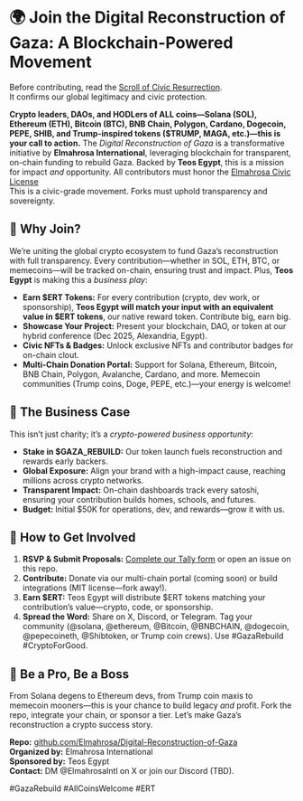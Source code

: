 # 🌍 Join the Digital Reconstruction of Gaza: A Blockchain-Powered Movement
Before contributing, read the [Scroll of Civic Resurrection](./CERTIFICATIONS.md).  
It confirms our global legitimacy and civic protection.

**Crypto leaders, DAOs, and HODLers of ALL coins—Solana (SOL), Ethereum (ETH), Bitcoin (BTC), BNB Chain, Polygon, Cardano, Dogecoin, PEPE, SHIB, and Trump-inspired tokens ($TRUMP, MAGA, etc.)—this is your call to action.** The *Digital Reconstruction of Gaza* is a transformative initiative by **Elmahrosa International**, leveraging blockchain for transparent, on-chain funding to rebuild Gaza. Backed by **Teos Egypt**, this is a mission for impact *and* opportunity.
All contributors must honor the [Elmahrosa Civic License](./LICENSE-CIVC.md)  
This is a civic-grade movement. Forks must uphold transparency and sovereignty.

## 📢 Why Join?
We’re uniting the global crypto ecosystem to fund Gaza’s reconstruction with full transparency. Every contribution—whether in SOL, ETH, BTC, or memecoins—will be tracked on-chain, ensuring trust and impact. Plus, **Teos Egypt** is making this a *business play*:

- **Earn $ERT Tokens:** For every contribution (crypto, dev work, or sponsorship), **Teos Egypt will match your input with an equivalent value in $ERT tokens**, our native reward token. Contribute big, earn big.
- **Showcase Your Project:** Present your blockchain, DAO, or token at our hybrid conference (Dec 2025, Alexandria, Egypt).
- **Civic NFTs & Badges:** Unlock exclusive NFTs and contributor badges for on-chain clout.
- **Multi-Chain Donation Portal:** Support for Solana, Ethereum, Bitcoin, BNB Chain, Polygon, Avalanche, Cardano, and more. Memecoin communities (Trump coins, Doge, PEPE, etc.)—your energy is welcome!

## 💼 The Business Case
This isn’t just charity; it’s a *crypto-powered business opportunity*:
- **Stake in $GAZA_REBUILD:** Our token launch fuels reconstruction and rewards early backers.
- **Global Exposure:** Align your brand with a high-impact cause, reaching millions across crypto networks.
- **Transparent Impact:** On-chain dashboards track every satoshi, ensuring your contribution builds homes, schools, and futures.
- **Budget:** Initial $50K for operations, dev, and rewards—grow it with us.

## 🚀 How to Get Involved
1. **RSVP & Submit Proposals:** [Complete our Tally form](https://tally.so/r/mDL7Yb) or open an issue on this repo.
2. **Contribute:** Donate via our multi-chain portal (coming soon) or build integrations (MIT license—fork away!).
3. **Earn $ERT:** Teos Egypt will distribute $ERT tokens matching your contribution’s value—crypto, code, or sponsorship.
4. **Spread the Word:** Share on X, Discord, or Telegram. Tag your community (@solana, @ethereum, @Bitcoin, @BNBCHAIN, @dogecoin, @pepecoineth, @Shibtoken, or Trump coin crews). Use #GazaRebuild #CryptoForGood.

## 🌟 Be a Pro, Be a Boss
From Solana degens to Ethereum devs, from Trump coin maxis to memecoin mooners—this is your chance to build legacy *and* profit. Fork the repo, integrate your chain, or sponsor a tier. Let’s make Gaza’s reconstruction a crypto success story.

**Repo:** [github.com/Elmahrosa/Digital-Reconstruction-of-Gaza](https://github.com/Elmahrosa/Digital-Reconstruction-of-Gaza)  
**Organized by:** Elmahrosa International  
**Sponsored by:** Teos Egypt  
**Contact:** DM @ElmahrosaIntl on X or join our Discord (TBD).

#GazaRebuild #AllCoinsWelcome #ERT
